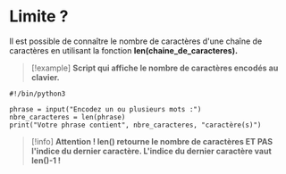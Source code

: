 # Limite ?

Il est possible de connaître le nombre de caractères d'une chaîne de caractères en utilisant la fonction **len(chaine_de_caracteres).**

>[!example] **Script qui affiche le nombre de caractères encodés au clavier.**
```
#!/bin/python3

phrase = input("Encodez un ou plusieurs mots :")
nbre_caracteres = len(phrase)
print("Votre phrase contient", nbre_caracteres, "caractère(s)")
```

>[!info] **Attention ! len() retourne le nombre de caractères ET PAS l'indice du dernier caractère.
>L'indice du dernier caractère vaut len()-1 !**

